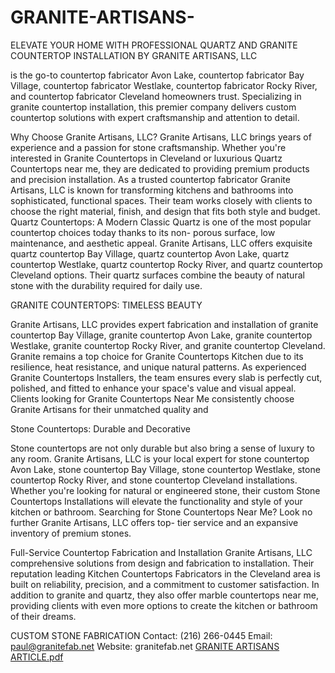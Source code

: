 # GRANITE-ARTISANS-
ELEVATE YOUR HOME WITH PROFESSIONAL QUARTZ AND GRANITE COUNTERTOP INSTALLATION BY GRANITE ARTISANS, LLC 

is the go-to countertop fabricator Avon Lake, countertop fabricator Bay Village, countertop fabricator Westlake, countertop fabricator Rocky River, and countertop fabricator Cleveland homeowners trust. Specializing in granite countertop installation, this premier company delivers custom countertop solutions with expert craftsmanship and attention to detail. 

Why Choose Granite Artisans, LLC? 
Granite Artisans, LLC brings years of experience and a passion for stone craftsmanship. Whether you're interested in Granite Countertops in Cleveland or luxurious Quartz Countertops near me, they are dedicated to providing premium products and precision installation. As a trusted countertop fabricator Granite Artisans, LLC is known for transforming kitchens and bathrooms into sophisticated, functional spaces. Their team works closely with clients to choose the right material, finish, and design that fits both style and budget. Quartz Countertops: A Modern Classic 
Quartz is one of the most popular countertop choices today thanks to its non- porous surface, low maintenance, and aesthetic appeal. Granite Artisans, LLC offers exquisite quartz countertop Bay Village, quartz countertop Avon Lake, quartz countertop Westlake, quartz countertop Rocky River, and quartz countertop Cleveland options. Their quartz surfaces combine the beauty of natural stone with the durability required for daily 
use. 

GRANITE COUNTERTOPS: TIMELESS BEAUTY 

Granite Artisans, LLC provides expert fabrication and installation of granite countertop Bay Village, granite countertop Avon Lake, granite countertop Westlake, granite countertop Rocky River, and granite countertop Cleveland. Granite remains a top choice for Granite Countertops Kitchen due to its resilience, heat resistance, and unique natural patterns. As experienced Granite Countertops Installers, the team ensures every slab is perfectly cut, polished, and fitted to enhance your space's value and visual appeal. Clients looking for Granite Countertops Near Me consistently choose Granite Artisans for their unmatched quality and 

Stone Countertops: Durable and Decorative 

Stone countertops are not only durable but also bring a sense of luxury to any room. Granite Artisans, LLC is your local expert for stone countertop Avon Lake, stone countertop Bay Village, stone countertop Westlake, stone countertop Rocky River, and stone countertop Cleveland installations. Whether you're looking for natural or engineered stone, their custom Stone Countertops Installations will elevate the functionality and style of your kitchen or bathroom. Searching for Stone Countertops Near Me? Look no further Granite Artisans, LLC offers top- tier service and an expansive inventory of premium stones. 

Full-Service Countertop Fabrication and Installation Granite Artisans, LLC comprehensive solutions from design and fabrication to installation. Their reputation leading Kitchen Countertops Fabricators in the Cleveland area is built on reliability, precision, and a commitment to customer satisfaction. In addition to granite and quartz, they also offer marble countertops near me, providing clients with even more options to create the kitchen or bathroom of their dreams. 

CUSTOM STONE FABRICATION 
Contact: (216) 266-0445 
Email: paul@granitefab.net 
Website: granitefab.net 
[GRANITE ARTISANS ARTICLE.pdf](https://github.com/user-attachments/files/20218773/GRANITE.ARTISANS.ARTICLE.pdf)
